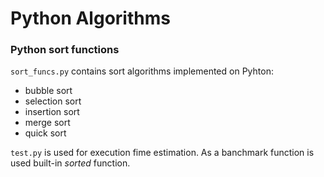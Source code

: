 # Python Algorithms

### Python sort functions
`sort_funcs.py` contains sort algorithms implemented on Pyhton:
* bubble sort
* selection sort
* insertion sort
* merge sort
* quick sort

`test.py` is used for execution fime estimation. As a banchmark function is used built-in *sorted* function.
